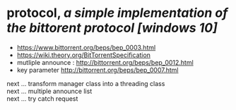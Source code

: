 # protocol, _a simple implementation of the bittorent protocol [windows 10]_

* https://www.bittorrent.org/beps/bep_0003.html
* https://wiki.theory.org/BitTorrentSpecification
* mutliple announce : http://bittorrent.org/beps/bep_0012.html  
* key parameter http://bittorrent.org/beps/bep_0007.html  

next ... transform manager class into a threading class  
next ... multiple announce list  
next ... try catch request  